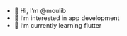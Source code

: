 - 👋 Hi, I’m @moulib
- 👀 I’m interested in app development
- 🌱 I’m currently learning flutter

<!---
moulib-narayana/moulib-narayana is a ✨ special ✨ repository because its `README.md` (this file) appears on your GitHub profile.
You can click the Preview link to take a look at your changes.
--->
